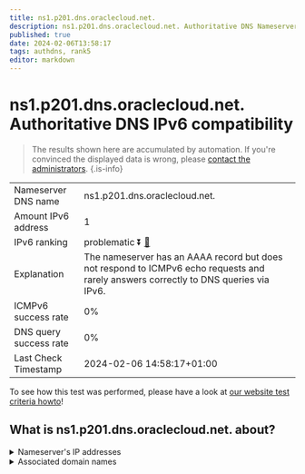```yaml
---
title: ns1.p201.dns.oraclecloud.net.
description: ns1.p201.dns.oraclecloud.net. Authoritative DNS Nameserver IPv6 compatibility
published: true
date: 2024-02-06T13:58:17
tags: authdns, rank5
editor: markdown
---
```


# ns1.p201.dns.oraclecloud.net. Authoritative DNS IPv6 compatibility

> The results shown here are accumulated by automation. If you're convinced the displayed data is wrong, please [contact the administrators](/howto/chat). 
{.is-info}




|   |   |
| - | - |
| Nameserver DNS name | ns1.p201.dns.oraclecloud.net.
| Amount IPv6 address | 1
| IPv6 ranking | problematic :arrow_double_down: [🔗](/howto/ranking) |
| Explanation | The nameserver has an AAAA record but does not respond to ICMPv6 echo requests and rarely answers correctly to DNS queries via IPv6. |
| ICMPv6 success rate | 0%|
| DNS query success rate | 0% |
| Last Check Timestamp | 2024-02-06 14:58:17+01:00 |

To see how this test was performed, please have a look at [our website test criteria howto](/howto/testcriteria/authdns)!


## What is ns1.p201.dns.oraclecloud.net. about?




<details>
<summary>Nameserver's IP addresses</summary>

2600:2000:2100::c9

</details>



<details>
<summary>Associated domain names</summary>

www.hospira.com

www.mysql.com

www.oracle.com

www.pfizer.com

</details>
